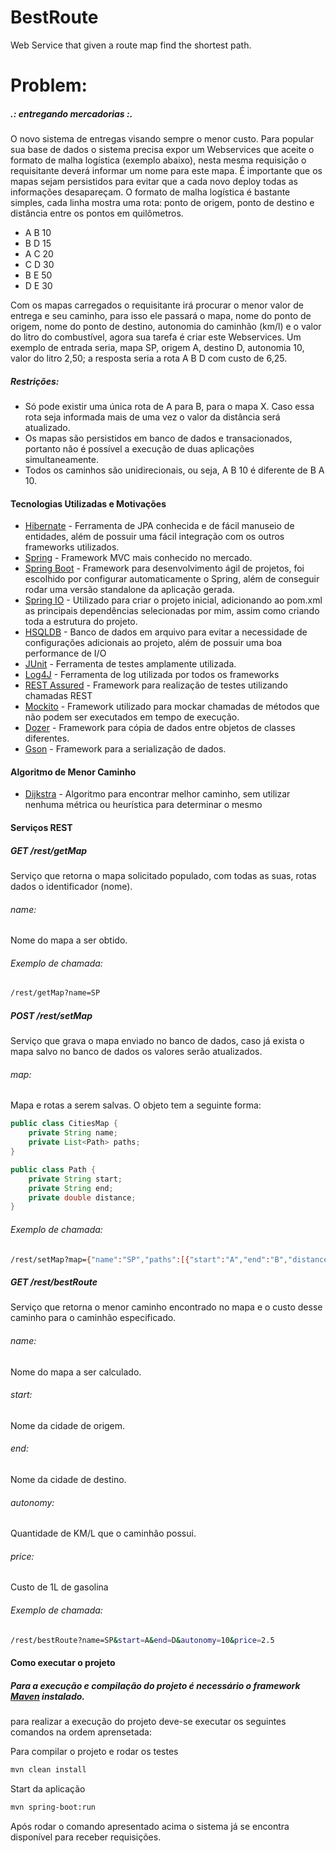 # BestRoute
Web Service that given a route map find the shortest path.

# Problem: #
##### .: entregando mercadorias :. ####

O novo sistema de entregas visando sempre o menor custo. Para popular sua base de dados o sistema precisa expor um Webservices que aceite o formato de malha logística (exemplo abaixo), nesta mesma requisição o requisitante deverá informar um nome para este mapa. É importante que os mapas sejam persistidos para evitar que a cada novo deploy todas as informações desapareçam. O formato de malha logística é bastante simples, cada linha mostra uma rota: ponto de origem, ponto de destino e distância entre os pontos em quilômetros.

- A B 10
- B D 15
- A C 20
- C D 30
- B E 50
- D E 30

Com os mapas carregados o requisitante irá procurar o menor valor de entrega e seu caminho, para isso ele passará o mapa, nome do ponto de origem, nome do ponto de destino, autonomia do caminhão (km/l) e o valor do litro do combustível, agora sua tarefa é criar este Webservices. Um exemplo de entrada seria, mapa SP, origem A, destino D, autonomia 10, valor do litro 2,50; a resposta seria a rota A B D com custo de 6,25.

##### Restrições: #####
- Só pode existir uma única rota de A para B, para o mapa X. Caso essa rota seja informada mais de uma vez o valor da distância será atualizado.
- Os mapas são persistidos em banco de dados e transacionados, portanto não é possível a execução de duas aplicações simultaneamente.
- Todos os caminhos são unidirecionais, ou seja, A B 10 é diferente de B A 10.

#### Tecnologias Utilizadas e Motivações ####
- [Hibernate]	- Ferramenta de JPA conhecida e de fácil manuseio de entidades, além de possuir uma fácil integração com os outros frameworks utilizados.
- [Spring]	- Framework MVC mais conhecido no mercado.
- [Spring Boot]	- Framework para desenvolvimento ágil de projetos, foi escolhido por configurar automaticamente o Spring, além de conseguir rodar uma versão standalone da aplicação gerada.
- [Spring IO]	- Utilizado para criar o projeto inicial, adicionando ao pom.xml as principais dependências selecionadas por mim, assim como criando toda a estrutura do projeto.
- [HSQLDB]	- Banco de dados em arquivo para evitar a necessidade de configurações adicionais ao projeto, além de possuir uma boa performance de I/O
- [JUnit]		- Ferramenta de testes amplamente utilizada.
- [Log4J]	- Ferramenta de log utilizada por todos os frameworks
- [REST Assured] - Framework para realização de testes utilizando chamadas REST
- [Mockito]	- Framework utilizado para mockar chamadas de métodos que não podem ser executados em tempo de execução.
- [Dozer]	- Framework para cópia de dados entre objetos de classes diferentes.
- [Gson]	- Framework para a serialização de dados.
 
#### Algoritmo de Menor Caminho ####
- [Dijkstra] 	- Algoritmo para encontrar melhor caminho, sem utilizar nenhuma métrica ou heurística para determinar o mesmo
 
#### Serviços REST ####
##### GET /rest/getMap #####
Serviço que retorna o mapa solicitado populado, com todas as suas, rotas dados o identificador (nome). 
###### name: ######
Nome do mapa a ser obtido.

###### Exemplo de chamada: ######
```sh
/rest/getMap?name=SP
```

##### POST /rest/setMap #####
Serviço que grava o mapa enviado no banco de dados, caso já exista o mapa salvo no banco de dados os valores serão atualizados.
###### map:
Mapa e rotas a serem salvas. O objeto tem a seguinte forma:
```java
public class CitiesMap {
	private String name;
	private List<Path> paths;
}

public class Path {
	private String start;
	private String end;
	private double distance;
}
```
###### Exemplo de chamada: 

```sh
/rest/setMap?map={"name":"SP","paths":[{"start":"A","end":"B","distance":10.0},{"start":"B","end":"D","distance":15.0},{"start":"A","end":"C","distance":20.0},{"start":"C","end":"D","distance":30.0},{"start":"B","end":"E","distance":50.0},{"start":"D","end":"E","distance":30.0}]}
```

##### GET /rest/bestRoute #####
Serviço que retorna o menor caminho encontrado no mapa e o custo desse caminho para o caminhão especificado. 
###### name: ######
Nome do mapa a ser calculado.
###### start: ######
Nome da cidade de origem.
###### end: ######
Nome da cidade de destino.
###### autonomy: ######
Quantidade de KM/L que o caminhão possui.
###### price: ######
Custo de 1L de gasolina

###### Exemplo de chamada: ######

```sh
/rest/bestRoute?name=SP&start=A&end=D&autonomy=10&price=2.5
```

#### Como executar o projeto ####

##### Para a execução e compilação do projeto é necessário o framework [Maven] instalado. #####

para realizar a execução do projeto deve-se executar os seguintes comandos na ordem aprensetada:

Para compilar o projeto e rodar os testes
```sh
mvn clean install
```

Start da aplicação
```sh
mvn spring-boot:run
```

Após rodar o comando apresentado acima o sistema já se encontra disponível para receber requisições.

[Hibernate]: <http://hibernate.org/>
[Spring]: <http://projects.spring.io/spring-framework/>
[Spring Boot]: <http://projects.spring.io/spring-boot/>
[Spring IO]: <http://platform.spring.io/platform/>  
[HSQLDB]: <http://hsqldb.org/>
[JUnit]: <http://junit.org/>
[Log4J]: <http://logging.apache.org/log4j/2.x/>
[REST Assured]: <http://code.google.com/p/rest-assured/>
[Mockito]: <http://mockito.org/>
[Dozer]: <http://dozer.sourceforge.net/>
[Gson]: <https://github.com/google/gson>
[Dijkstra]: <http://www.vogella.com/tutorials/JavaAlgorithmsDijkstra/article.html>
[Maven]: <https://maven.apache.org/>